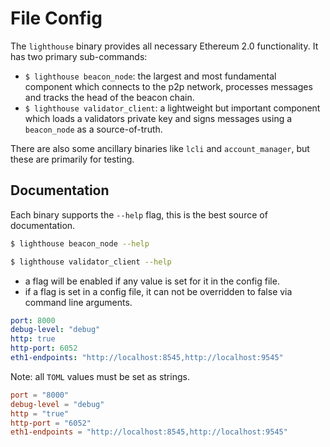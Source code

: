 # File Config

The `lighthouse` binary provides all necessary Ethereum 2.0 functionality. It
has two primary sub-commands:

- `$ lighthouse beacon_node`: the largest and most fundamental component which connects to
  the p2p network, processes messages and tracks the head of the beacon
  chain.
- `$ lighthouse validator_client`: a lightweight but important component which loads a validators private
  key and signs messages using a `beacon_node` as a source-of-truth.

There are also some ancillary binaries like `lcli` and `account_manager`, but
these are primarily for testing.

## Documentation

Each binary supports the `--help` flag, this is the best source of
documentation.

```bash
$ lighthouse beacon_node --help
```

```bash
$ lighthouse validator_client --help
```
- a flag will be enabled if any value is set for it in the config file.
- if a flag is set in a config file, it can not be overridden to false via command line arguments.

```yaml
port: 8000
debug-level: "debug"
http: true
http-port: 6052
eth1-endpoints: "http://localhost:8545,http://localhost:9545"
```

Note: all `TOML` values must be set as strings.

```toml
port = "8000"
debug-level = "debug"
http = "true"
http-port = "6052"
eth1-endpoints = "http://localhost:8545,http://localhost:9545"
```